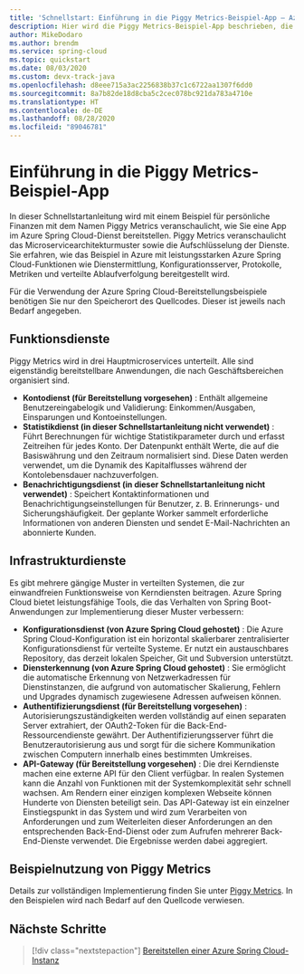 ```yaml
---
title: 'Schnellstart: Einführung in die Piggy Metrics-Beispiel-App – Azure Spring Cloud'
description: Hier wird die Piggy Metrics-Beispiel-App beschrieben, die für die Bereitstellung in Azure Spring Cloud verwendet wird.
author: MikeDodaro
ms.author: brendm
ms.service: spring-cloud
ms.topic: quickstart
ms.date: 08/03/2020
ms.custom: devx-track-java
ms.openlocfilehash: d8eee715a3ac2256838b37c1c6722aa1307f6dd0
ms.sourcegitcommit: 8a7b82de18d8cba5c2cec078bc921da783a4710e
ms.translationtype: HT
ms.contentlocale: de-DE
ms.lasthandoff: 08/28/2020
ms.locfileid: "89046781"
---
```

# <a name="introduction-to-piggy-metrics-sample-app"></a>Einführung in die Piggy Metrics-Beispiel-App

In dieser Schnellstartanleitung wird mit einem Beispiel für persönliche Finanzen mit dem Namen Piggy Metrics veranschaulicht, wie Sie eine App im Azure Spring Cloud-Dienst bereitstellen. Piggy Metrics veranschaulicht das Microservicearchitekturmuster sowie die Aufschlüsselung der Dienste. Sie erfahren, wie das Beispiel in Azure mit leistungsstarken Azure Spring Cloud-Funktionen wie Dienstermittlung, Konfigurationsserver, Protokolle, Metriken und verteilte Ablaufverfolgung bereitgestellt wird.

Für die Verwendung der Azure Spring Cloud-Bereitstellungsbeispiele benötigen Sie nur den Speicherort des Quellcodes. Dieser ist jeweils nach Bedarf angegeben.

## <a name="functional-services"></a>Funktionsdienste
Piggy Metrics wird in drei Hauptmicroservices unterteilt. Alle sind eigenständig bereitstellbare Anwendungen, die nach Geschäftsbereichen organisiert sind.

* **Kontodienst (für Bereitstellung vorgesehen)** : Enthält allgemeine Benutzereingabelogik und Validierung: Einkommen/Ausgaben, Einsparungen und Kontoeinstellungen.
* **Statistikdienst (in dieser Schnellstartanleitung nicht verwendet)** : Führt Berechnungen für wichtige Statistikparameter durch und erfasst Zeitreihen für jedes Konto. Der Datenpunkt enthält Werte, die auf die Basiswährung und den Zeitraum normalisiert sind. Diese Daten werden verwendet, um die Dynamik des Kapitalflusses während der Kontolebensdauer nachzuverfolgen.
* **Benachrichtigungsdienst (in dieser Schnellstartanleitung nicht verwendet)** : Speichert Kontaktinformationen und Benachrichtigungseinstellungen für Benutzer, z. B. Erinnerungs- und Sicherungshäufigkeit. Der geplante Worker sammelt erforderliche Informationen von anderen Diensten und sendet E-Mail-Nachrichten an abonnierte Kunden.

## <a name="infrastructure-services"></a>Infrastrukturdienste
Es gibt mehrere gängige Muster in verteilten Systemen, die zur einwandfreien Funktionsweise von Kerndiensten beitragen. Azure Spring Cloud bietet leistungsfähige Tools, die das Verhalten von Spring Boot-Anwendungen zur Implementierung dieser Muster verbessern: 

* **Konfigurationsdienst (von Azure Spring Cloud gehostet)** : Die Azure Spring Cloud-Konfiguration ist ein horizontal skalierbarer zentralisierter Konfigurationsdienst für verteilte Systeme. Er nutzt ein austauschbares Repository, das derzeit lokalen Speicher, Git und Subversion unterstützt.
* **Diensterkennung (von Azure Spring Cloud gehostet)** : Sie ermöglicht die automatische Erkennung von Netzwerkadressen für Dienstinstanzen, die aufgrund von automatischer Skalierung, Fehlern und Upgrades dynamisch zugewiesene Adressen aufweisen können.
* **Authentifizierungsdienst (für Bereitstellung vorgesehen)** : Autorisierungszuständigkeiten werden vollständig auf einen separaten Server extrahiert, der OAuth2-Token für die Back-End-Ressourcendienste gewährt. Der Authentifizierungsserver führt die Benutzerautorisierung aus und sorgt für die sichere Kommunikation zwischen Computern innerhalb eines bestimmten Umkreises.
* **API-Gateway (für Bereitstellung vorgesehen)** : Die drei Kerndienste machen eine externe API für den Client verfügbar. In realen Systemen kann die Anzahl von Funktionen mit der Systemkomplexität sehr schnell wachsen. Am Rendern einer einzigen komplexen Webseite können Hunderte von Diensten beteiligt sein. Das API-Gateway ist ein einzelner Einstiegspunkt in das System und wird zum Verarbeiten von Anforderungen und zum Weiterleiten dieser Anforderungen an den entsprechenden Back-End-Dienst oder zum Aufrufen mehrerer Back-End-Dienste verwendet. Die Ergebnisse werden dabei aggregiert. 

## <a name="sample-usage-of-piggy-metrics"></a>Beispielnutzung von Piggy Metrics
Details zur vollständigen Implementierung finden Sie unter [Piggy Metrics](https://github.com/Azure-Samples/piggymetrics). In den Beispielen wird nach Bedarf auf den Quellcode verwiesen.

## <a name="next-steps"></a>Nächste Schritte
> [!div class="nextstepaction"]
> [Bereitstellen einer Azure Spring Cloud-Instanz](spring-cloud-quickstart-provision-service-instance.md)
